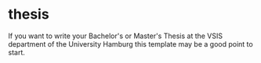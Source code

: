 # thesis
If you want to write your Bachelor's or Master's Thesis at the VSIS department of the University Hamburg this template may be a good point to start.
